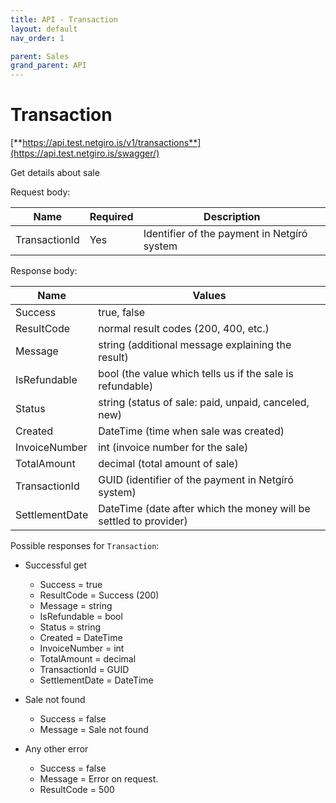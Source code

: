 ```yaml
---
title: API - Transaction
layout: default
nav_order: 1

parent: Sales
grand_parent: API
---
```


# Transaction
[**https://api.test.netgiro.is/v1/transactions**](https://api.test.netgiro.is/swagger/)

Get details about sale

	
Request body:

| Name  | Required | Description |
| ------------- | ------------- |------------- |
| TransactionId  | Yes | Identifier of the payment in Netgíró system  |

Response body:

| Name | Values |
| ------------- |------------- |
| Success | true, false |
| ResultCode | normal result codes (200, 400, etc.) |
| Message | string (additional message explaining the result) |
| IsRefundable | bool (the value which tells us if the sale is refundable) |
| Status | string (status of sale: paid, unpaid, canceled, new) |
| Created | DateTime (time when sale was created) |
| InvoiceNumber | int (invoice number for the sale) |
| TotalAmount | decimal (total amount of sale) |
| TransactionId | GUID (identifier of the payment in Netgíró system) |
| SettlementDate | DateTime (date after which the money will be settled to provider) |

Possible responses for `Transaction`:
  - Successful get
      - Success = true
      - ResultCode = Success (200)
      - Message = string
      - IsRefundable = bool
      - Status = string
      - Created = DateTime
      - InvoiceNumber = int
      - TotalAmount = decimal
      - TransactionId = GUID
      - SettlementDate = DateTime

  - Sale not found
    - Success = false
    - Message = Sale not found

  - Any other error
    - Success = false
    - Message = Error on request.
    - ResultCode = 500